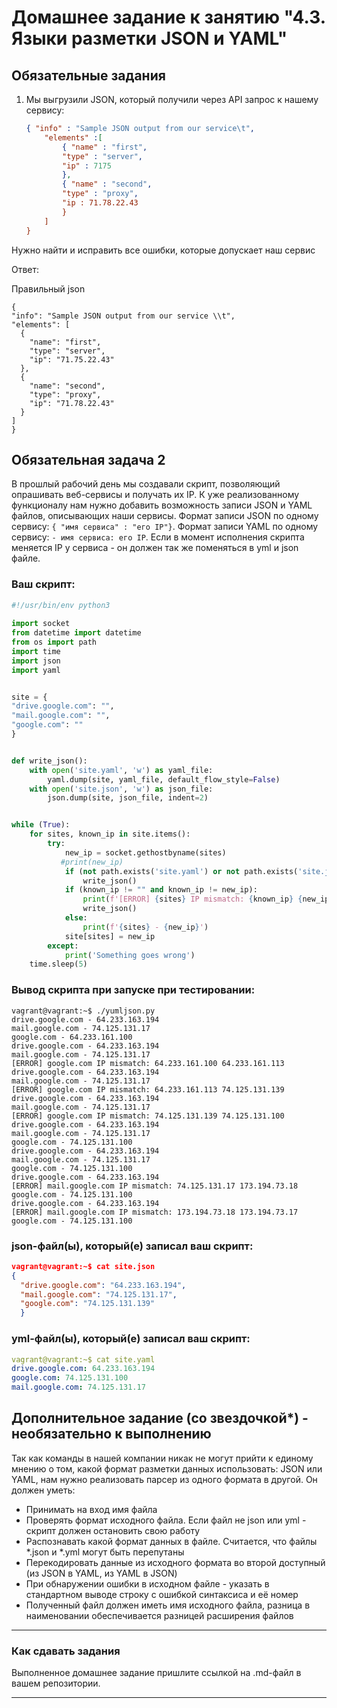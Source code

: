 # Домашнее задание к занятию "4.3. Языки разметки JSON и YAML"

## Обязательные задания

1. Мы выгрузили JSON, который получили через API запрос к нашему сервису:
	```json
    { "info" : "Sample JSON output from our service\t",
        "elements" :[
            { "name" : "first",
            "type" : "server",
            "ip" : 7175 
            },
            { "name" : "second",
            "type" : "proxy",
            "ip : 71.78.22.43
            }
        ]
    }
	```
  Нужно найти и исправить все ошибки, которые допускает наш сервис
  
  
  
  Ответ:
  
  Правильный json
  
  ```
  {
  "info": "Sample JSON output from our service \\t",
  "elements": [
    {
      "name": "first",
      "type": "server",
      "ip": "71.75.22.43"
    },
    {
      "name": "second",
      "type": "proxy",
      "ip": "71.78.22.43"
    }
  ]
}
```


## Обязательная задача 2
В прошлый рабочий день мы создавали скрипт, позволяющий опрашивать веб-сервисы и получать их IP. К уже реализованному функционалу нам нужно добавить возможность записи JSON и YAML файлов, описывающих наши сервисы. Формат записи JSON по одному сервису: `{ "имя сервиса" : "его IP"}`. Формат записи YAML по одному сервису: `- имя сервиса: его IP`. Если в момент исполнения скрипта меняется IP у сервиса - он должен так же поменяться в yml и json файле.

### Ваш скрипт:
```python
#!/usr/bin/env python3
  
import socket
from datetime import datetime
from os import path
import time
import json
import yaml


site = {
"drive.google.com": "",
"mail.google.com": "",
"google.com": ""
}


def write_json():
    with open('site.yaml', 'w') as yaml_file:
        yaml.dump(site, yaml_file, default_flow_style=False)
    with open('site.json', 'w') as json_file:
        json.dump(site, json_file, indent=2)


while (True):
    for sites, known_ip in site.items():
        try:
            new_ip = socket.gethostbyname(sites)
           #print(new_ip)
            if (not path.exists('site.yaml') or not path.exists('site.json')):
                write_json()
            if (known_ip != "" and known_ip != new_ip):
                print(f'[ERROR] {sites} IP mismatch: {known_ip} {new_ip}')
                write_json()
            else:
                print(f'{sites} - {new_ip}')
            site[sites] = new_ip
        except:
            print('Something goes wrong')
    time.sleep(5)
```

### Вывод скрипта при запуске при тестировании:
```
vagrant@vagrant:~$ ./yumljson.py  
drive.google.com - 64.233.163.194
mail.google.com - 74.125.131.17
google.com - 64.233.161.100
drive.google.com - 64.233.163.194
mail.google.com - 74.125.131.17
[ERROR] google.com IP mismatch: 64.233.161.100 64.233.161.113
drive.google.com - 64.233.163.194
mail.google.com - 74.125.131.17
[ERROR] google.com IP mismatch: 64.233.161.113 74.125.131.139
drive.google.com - 64.233.163.194
mail.google.com - 74.125.131.17
[ERROR] google.com IP mismatch: 74.125.131.139 74.125.131.100
drive.google.com - 64.233.163.194
mail.google.com - 74.125.131.17
google.com - 74.125.131.100
drive.google.com - 64.233.163.194
mail.google.com - 74.125.131.17
google.com - 74.125.131.100
drive.google.com - 64.233.163.194
[ERROR] mail.google.com IP mismatch: 74.125.131.17 173.194.73.18
google.com - 74.125.131.100
drive.google.com - 64.233.163.194
[ERROR] mail.google.com IP mismatch: 173.194.73.18 173.194.73.17
google.com - 74.125.131.100
```

### json-файл(ы), который(е) записал ваш скрипт:
```json
vagrant@vagrant:~$ cat site.json 
{
  "drive.google.com": "64.233.163.194",
  "mail.google.com": "74.125.131.17",
  "google.com": "74.125.131.139"
  }
```

### yml-файл(ы), который(е) записал ваш скрипт:
```yaml
vagrant@vagrant:~$ cat site.yaml 
drive.google.com: 64.233.163.194
google.com: 74.125.131.100
mail.google.com: 74.125.131.17
```
    


## Дополнительное задание (со звездочкой*) - необязательно к выполнению

Так как команды в нашей компании никак не могут прийти к единому мнению о том, какой формат разметки данных использовать: JSON или YAML, нам нужно реализовать парсер из одного формата в другой. Он должен уметь:
   * Принимать на вход имя файла
   * Проверять формат исходного файла. Если файл не json или yml - скрипт должен остановить свою работу
   * Распознавать какой формат данных в файле. Считается, что файлы *.json и *.yml могут быть перепутаны
   * Перекодировать данные из исходного формата во второй доступный (из JSON в YAML, из YAML в JSON)
   * При обнаружении ошибки в исходном файле - указать в стандартном выводе строку с ошибкой синтаксиса и её номер
   * Полученный файл должен иметь имя исходного файла, разница в наименовании обеспечивается разницей расширения файлов

---

### Как сдавать задания

Выполненное домашнее задание пришлите ссылкой на .md-файл в вашем репозитории.

---
